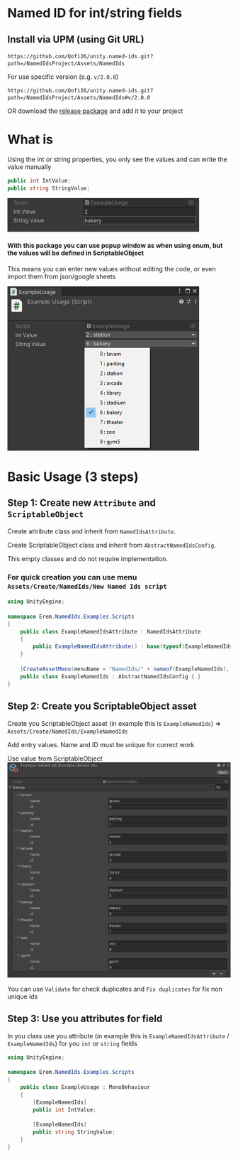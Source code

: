# Named ID for int/string fields

## Install via UPM (using Git URL)

````
https://github.com/Qofi26/unity.named-ids.git?path=/NamedIdsProject/Assets/NamedIds
````

For use specific version (e.g. `v/2.0.0`)

````
https://github.com/Qofi26/unity.named-ids.git?path=/NamedIdsProject/Assets/NamedIds#v/2.0.0
````

OR download the [release package](https://github.com/Qofi26/unity.named-ids/releases) and add it to your project 

# What is

Using the int or string properties, you only see the values and can write the value manually
```` c#
public int IntValue;
public string StringValue;
````

![default.png](imgs%2Fdefault.png)

#### With this package you can use popup window as when using enum, but the values will be defined in ScriptableObject
This means you can enter new values without editing the code, or even import them from json/google sheets

![pupup.png](imgs%2Fpupup.png)

# Basic Usage (3 steps)

## Step 1: Create new `Attribute` and `ScriptableObject`

Create attribute class and inherit from `NamedIdsAttribute`. 

Create ScriptableObject class and inherit from `AbstractNamedIdsConfig`.

This empty classes and do not require implementation.

### For quick creation you can use menu `Assets/Create/NamedIds/New Named Ids script`

```` c#
using UnityEngine;

namespace Erem.NamedIds.Examples.Scripts
{
    public class ExampleNamedIdsAttribute : NamedIdsAttribute
    {
        public ExampleNamedIdsAttribute() : base(typeof(ExampleNamedIds)) { }
    }

    [CreateAssetMenu(menuName = "NamedIds/" + nameof(ExampleNamedIds), fileName = nameof(ExampleNamedIds))]
    public class ExampleNamedIds : AbstractNamedIdsConfig { }
}
````

## Step 2: Create you ScriptableObject asset

Create you ScriptableObject asset (in example this is `ExampleNamedIds`) => `Assets/Create/NamedIds/ExampleNamedIds`

Add entry values. Name and ID must be unique for correct work

Use value from ScriptableObject
![values.png](imgs%2Fvalues.png)

You can use `Validate` for check duplicates and `Fix duplicates` for fix non unique ids

## Step 3: Use you attributes for field

In you class use you attribute (in example this is `ExampleNamedIdsAttribute` / `ExampleNamedIds`) for you `int` or `string` fields

```` c#
using UnityEngine;

namespace Erem.NamedIds.Examples.Scripts
{
    public class ExampleUsage : MonoBehaviour
    {
        [ExampleNamedIds]
        public int IntValue;

        [ExampleNamedIds]
        public string StringValue;
    }
}
````
